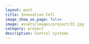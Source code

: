 ```yaml
---
layout: post
title: Innovation Cell
image_show_on_page: false
image: assets/images/project/IC.jpg
category: project
description: Control systems
---
```


